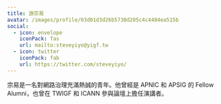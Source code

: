 ```yaml
---
title: 游宗易
avatar: /images/profile/03d01d3d26b5730d205c4c4484ea515b
social:
  - icon: envelope
    iconPack: fas
    url: mailto:steveyiyo@yigf.tw
  - icon: twitter
    iconPack: fab
    url: https://twitter.com/steveyiyo/
---
```


宗易是一名對網路治理充滿熱誠的青年。他曾經是 APNIC 和 APSIG 的 Fellow Alumni，也曾在 TWIGF 和 ICANN 參與論壇上擔任演講者。
